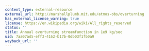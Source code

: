 ```yaml
---
content_type: external-resource
external_url: http://marshallplumb.mit.edu/atmos-obs/overturning
has_external_license_warning: true
license: https://en.wikipedia.org/wiki/All_rights_reserved
status: ''
title: Annual overturning streamfunction in 1e9 kg/sec
uid: 7aa07ad5-eff3-4162-b17b-0db03f1fb0a9
wayback_url: ''
---
```

